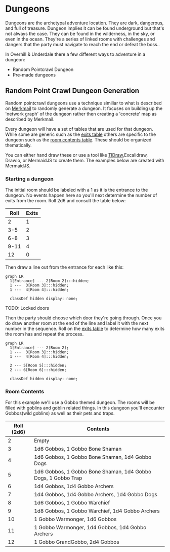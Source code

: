 # Dungeons

Dungeons are the archetypal adventure location. They are dark, dangerous, and full of treasure. Dungeon implies it can be found underground but that's not always the case. They can be found in the wilderness, in the sky, or even in the ocean. They're a series of linked rooms with challenges and dangers that the party must navigate to reach the end or defeat the boss..

In Overhill & Underdale there a few different ways to adventure in a dungeon: 

- Random Pointcrawl Dungeon
- Pre-made dungeons


## Random Point Crawl Dungeon Generation

Random pointcrawl dungeons use a technique similiar to what is described on [Merkmail](https://murkdice.substack.com/p/you-liked-that-map-huh?r=3rp84v&utm_campaign=post&utm_medium=web&triedRedirect=true) to randomly generate a dungeon. It focuses on building up the 'network graph' of the dungeon rather then creating a 'concrete' map as described by Merkmail.

Every dungeon will have a set of tables that are used for that dungeon. While some are generic such as the [exits table](#exits-table) others are specific to the dungeon such as the [room contents table](#room-contents-table). These should be organized thematically. 

You can either hand draw these or use a tool like [TlDraw](https://www.tldraw.com/),Excalidraw, DrawIo, or MermaidJS to create them. The examples below are created with MermaidJS.



### Starting a dungeon

The initial room should be labeled with a 1 as it is the entrance to the dungeon. No events happen here so you'll next determine the number of exits from the room. Roll 2d6 and consult the table below:

<a name="exits-table"></a>

| Roll | Exits |
|------|-------|
| 2    | 1     |
| 3-5  | 2     |
| 6-8  | 3     |
| 9-11 | 4     |
| 12   | 0     |

Then draw a line out from the entrance for each like this:


``` mermaid
graph LR
  1[Entrance] --- 2[Room 2]:::hidden;
  1 ---  3[Room 3]:::hidden;
  1 ---  4[Room 4]:::hidden;

  classDef hidden display: none;
```


TODO: Locked doors

Then the party should choose which door they're going through. Once you do draw another room at the end of the line and label it with the next number in the sequence. Roll on the [exits table](#exits-table) to determine how many exits the room has and repeat the process.


``` mermaid
graph LR
  1[Entrance] --- 2[Room 2];
  1 ---  3[Room 3]:::hidden;
  1 ---  4[Room 4]:::hidden;

  2 --- 5[Room 5]:::hidden;
  2 --- 6[Room 6]:::hidden;

  classDef hidden display: none;
```

### Room Contents

For this example we'll use a Gobbo themed dungeon. The rooms will be filled with goblins and goblin related things. In this dungeon you'll encounter Gobbos(wild goblins) as well as their pets and traps.

<a name="room-contents-table"></a>

| Roll (2d6) | Contents                                                      |
| ---------- | ------------------------------------------------------------- |
| 2          | Empty                                                         |
| 3          | 1d6 Gobbos, 1 Gobbo Bone Shaman                               |
| 4          | 1d6 Gobbos, 1 Gobbo Bone Shaman, 1d4 Gobbo Dogs               |
| 5          | 1d6 Gobbos, 1 Gobbo Bone Shaman, 1d4 Gobbo Dogs, 1 Gobbo Trap |
| 6          | 1d4 Gobbos, 1d4 Gobbo Archers                                 |
| 7          | 1d4 Gobbos, 1d4 Gobbo Archers, 1d4 Gobbo Dogs                 |
| 8          | 1d6 Gobbos, 1 Gobbo Warchief                                  |
| 9          | 1d8 Gobbos, 1 Gobbo Warchief, 1d4 Gobbo Archers               |
| 10         | 1 Gobbo Warmonger, 1d6 Gobbos                                 |
| 11         | 1 Gobbo Warmonger, 1d4 Gobbos, 1d4 Gobbo Archers              |
| 12         | 1 Gobbo GrandGobbo, 2d4 Gobbos                                |

